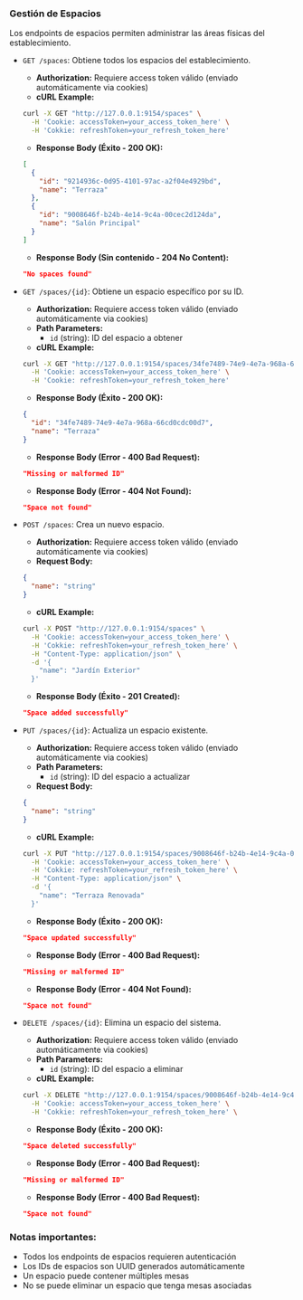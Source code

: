 ### Gestión de Espacios

Los endpoints de espacios permiten administrar las áreas físicas del establecimiento.

- `GET /spaces`: Obtiene todos los espacios del establecimiento.
  - **Authorization:** Requiere access token válido (enviado automáticamente via cookies)
  - **cURL Example:**
  ```bash
  curl -X GET "http://127.0.0.1:9154/spaces" \
    -H 'Cookie: accessToken=your_access_token_here' \
    -H 'Cokkie: refreshToken=your_refresh_token_here'
  ```
  - **Response Body (Éxito - 200 OK):**
  ```json
  [
    {
      "id": "9214936c-0d95-4101-97ac-a2f04e4929bd",
      "name": "Terraza"
    },
    {
      "id": "9008646f-b24b-4e14-9c4a-00cec2d124da", 
      "name": "Salón Principal"
    }
  ]
  ```
  - **Response Body (Sin contenido - 204 No Content):**
  ```json
  "No spaces found"
  ```

- `GET /spaces/{id}`: Obtiene un espacio específico por su ID.
  - **Authorization:** Requiere access token válido (enviado automáticamente via cookies)
  - **Path Parameters:**
    - `id` (string): ID del espacio a obtener
  - **cURL Example:**
  ```bash
  curl -X GET "http://127.0.0.1:9154/spaces/34fe7489-74e9-4e7a-968a-66cd0cdc00d7" \
    -H 'Cookie: accessToken=your_access_token_here' \
    -H 'Cookie: refreshToken=your_refresh_token_here'
  ```
  - **Response Body (Éxito - 200 OK):**
  ```json
  {
    "id": "34fe7489-74e9-4e7a-968a-66cd0cdc00d7",
    "name": "Terraza"
  }
  ```
  - **Response Body (Error - 400 Bad Request):**
  ```json
  "Missing or malformed ID"
  ```
  - **Response Body (Error - 404 Not Found):**
  ```json
  "Space not found"
  ```

- `POST /spaces`: Crea un nuevo espacio.
  - **Authorization:** Requiere access token válido (enviado automáticamente via cookies)
  - **Request Body:**
  ```json
  {
    "name": "string"
  }
  ```
  - **cURL Example:**
  ```bash
  curl -X POST "http://127.0.0.1:9154/spaces" \
    -H 'Cookie: accessToken=your_access_token_here' \
    -H 'Cokkie: refreshToken=your_refresh_token_here' \
    -H "Content-Type: application/json" \
    -d '{
      "name": "Jardín Exterior"
    }'
  ```
  - **Response Body (Éxito - 201 Created):**
  ```json
  "Space added successfully"
  ```

- `PUT /spaces/{id}`: Actualiza un espacio existente.
  - **Authorization:** Requiere access token válido (enviado automáticamente via cookies)
  - **Path Parameters:**
    - `id` (string): ID del espacio a actualizar
  - **Request Body:**
  ```json
  {
    "name": "string"
  }
  ```
  - **cURL Example:**
  ```bash
  curl -X PUT "http://127.0.0.1:9154/spaces/9008646f-b24b-4e14-9c4a-00cec2d124da" \
    -H 'Cookie: accessToken=your_access_token_here' \
    -H 'Cokkie: refreshToken=your_refresh_token_here' \
    -H "Content-Type: application/json" \
    -d '{
      "name": "Terraza Renovada"
    }'
  ```
  - **Response Body (Éxito - 200 OK):**
  ```json
  "Space updated successfully"
  ```
  - **Response Body (Error - 400 Bad Request):**
  ```json
  "Missing or malformed ID"
  ```
  - **Response Body (Error - 404 Not Found):**
  ```json
  "Space not found"
  ```

- `DELETE /spaces/{id}`: Elimina un espacio del sistema.
  - **Authorization:** Requiere access token válido (enviado automáticamente via cookies)
  - **Path Parameters:**
    - `id` (string): ID del espacio a eliminar
  - **cURL Example:**
  ```bash
  curl -X DELETE "http://127.0.0.1:9154/spaces/9008646f-b24b-4e14-9c4a-00cec2d124da" \
    -H 'Cookie: accessToken=your_access_token_here' \
    -H 'Cokkie: refreshToken=your_refresh_token_here' \
  ```
  - **Response Body (Éxito - 200 OK):**
  ```json
  "Space deleted successfully"
  ```
  - **Response Body (Error - 400 Bad Request):**
  ```json
  "Missing or malformed ID"
  ```
  - **Response Body (Error - 400 Bad Request):**
  ```json
  "Space not found"
  ```

### Notas importantes:
- Todos los endpoints de espacios requieren autenticación 
- Los IDs de espacios son UUID generados automáticamente
- Un espacio puede contener múltiples mesas
- No se puede eliminar un espacio que tenga mesas asociadas

